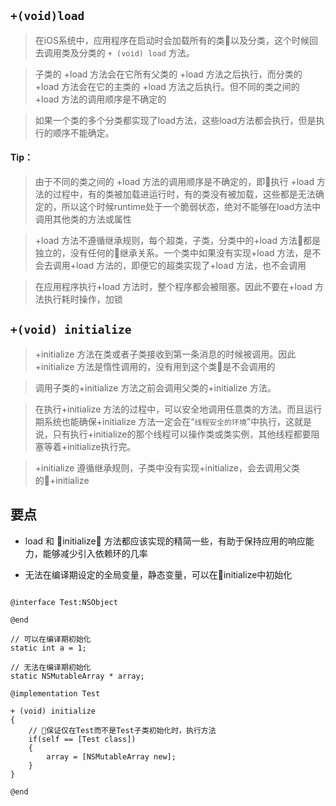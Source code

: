 
## `+(void)load `


> 在iOS系统中，应用程序在启动时会加载所有的类以及分类，这个时候回去调用类及分类的 `+ (void) load` 方法。

> 子类的 +load 方法会在它所有父类的 +load 方法之后执行，而分类的 +load 方法会在它的主类的 +load 方法之后执行。但不同的类之间的 +load 方法的调用顺序是不确定的

> 如果一个类的多个分类都实现了load方法，这些load方法都会执行，但是执行的顺序不能确定。

#### Tip：

> 由于不同的类之间的 +load 方法的调用顺序是不确定的，即执行 +load 方法的过程中，有的类被加载进运行时，有的类没有被加载，这些都是无法确定的，所以这个时候runtime处于一个脆弱状态，绝对不能够在load方法中调用其他类的方法或属性

> +load 方法不遵循继承规则，每个超类，子类，分类中的+load 方法都是独立的，没有任何的继承关系。一个类中如果没有实现+load 方法，是不会去调用+load 方法的，即便它的超类实现了+load 方法，也不会调用

> 在应用程序执行+load 方法时，整个程序都会被阻塞。因此不要在+load 方法执行耗时操作，加锁

## `+(void) initialize`

> +initialize 方法在类或者子类接收到第一条消息的时候被调用。因此+initialize 方法是惰性调用的，没有用到这个类是不会调用的

> 调用子类的+initialize 方法之前会调用父类的+initialize 方法。


> 在执行+initialize 方法的过程中，可以安全地调用任意类的方法。而且运行期系统也能确保+initialize 方法一定会在“`线程安全的环境`”中执行，这就是说，只有执行+initialize的那个线程可以操作类或类实例，其他线程都要阻塞等着+initialize执行完。

> +initialize 遵循继承规则，子类中没有实现+initialize，会去调用父类的+initialize

## 要点

- load 和 initialize 方法都应该实现的精简一些，有助于保持应用的响应能力，能够减少引入依赖环的几率

- 无法在编译期设定的全局变量，静态变量，可以在initialize中初始化

```objc

@interface Test:NSObject

@end

// 可以在编译期初始化
static int a = 1;

// 无法在编译期初始化
static NSMutableArray * array; 

@implementation Test

+ (void) initialize
{
    // 保证仅在Test而不是Test子类初始化时，执行方法
    if(self == [Test class]) 
    {
        array = [NSMutableArray new];
    }
}

@end

```







